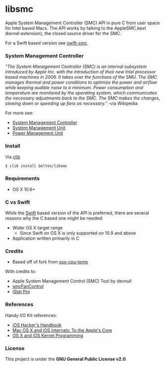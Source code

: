 libsmc
=====

Apple System Management Controller (SMC) API in pure C from user space for Intel
based Macs. The API works by talking to the AppleSMC.kext (kernel
extension), the closed source driver for the SMC.

For a Swift based version see [swift-smc](https://github.com/beltex/swift-smc).


### System Management Controller

_"The System Management Controller (SMC) is an internal subsystem introduced by
Apple Inc. with the introduction of their new Intel processor based machines
in 2006. It takes over the functions of the SMU. The SMC manages thermal and
power conditions to optimize the power and airflow while keeping audible noise
to a minimum. Power consumption and temperature are monitored by the operating
system, which communicates the necessary adjustments back to the SMC. The SMC
makes the changes, slowing down or speeding up fans as necessary."_
-via Wikipedia

For more see:

- [System Management Controller](http://en.wikipedia.org/wiki/System_Management_Controller)
- [System Management Unit](http://en.wikipedia.org/wiki/System_Management_Unit)
- [Power Management Unit](http://en.wikipedia.org/wiki/Power_Management_Unit)


### Install

Via [clib](https://github.com/clibs/clib)

```bash
$ clib install beltex/libsmc
```


### Requirements

- OS X 10.6+


### C vs Swift

While the [Swift](https://github.com/beltex/swift-smc) based version of the API
is preferred, there are several reasons why the C based one might be needed:

- Wider OS X target range
    - Since Swift on OS X is only supported on 10.9 and above
- Application written primarily in C


### Credits

- Based off of fork from [osx-cpu-temp](https://github.com/lavoiesl/osx-cpu-temp)

With credits to:

- Apple System Management Control (SMC) Tool by devnull
- [smcFanControl](https://github.com/hholtmann/smcFanControl)
- [iStat Pro](https://www.apple.com/downloads/dashboard/status/istatpro.html)


### References

Handy I/O Kit references:

- [iOS Hacker's Handbook](http://ca.wiley.com/WileyCDA/WileyTitle/productCd-1118204123.html)
- [Mac OS X and iOS Internals: To the Apple's Core](http://ca.wiley.com/WileyCDA/WileyTitle/productCd-1118057651.html)
- [OS X and iOS Kernel Programming](http://www.apress.com/9781430235361-4892)


### License

This project is under the **GNU General Public License v2.0**.
